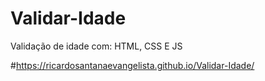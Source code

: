 # Validar-Idade
 Validação de idade com: HTML, CSS E JS

#https://ricardosantanaevangelista.github.io/Validar-Idade/
